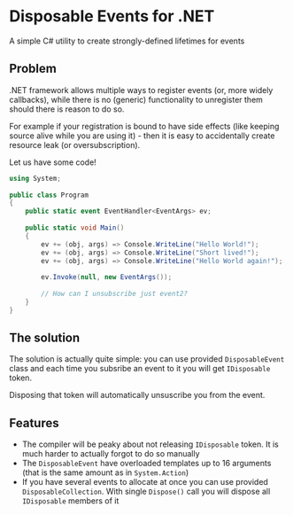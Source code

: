 # Disposable Events for .NET

A simple C# utility to create strongly-defined lifetimes for events

## Problem

.NET framework allows multiple ways to register events (or, more widely callbacks),
while there is no (generic) functionality to unregister them should there is reason to do so.

For example if your registration is bound to have side effects (like keeping source
alive while you are using it) - then it is easy to accidentally create resource leak (or oversubscription).

Let us have some code!

```C#
using System;
					
public class Program
{
	public static event EventHandler<EventArgs> ev;
	
	public static void Main()
	{
		ev += (obj, args) => Console.WriteLine("Hello World!");
		ev += (obj, args) => Console.WriteLine("Short lived!");
		ev += (obj, args) => Console.WriteLine("Hello World again!");
		
		ev.Invoke(null, new EventArgs());
		
		// How can I unsubscribe just event2?
	}
}
```

## The solution

The solution is actually quite simple: you can use provided `DisposableEvent` class
and each time you subsribe an event to it you will get `IDisposable` token.

Disposing that token will automatically unsuscribe you from the event.

## Features

 - The compiler will be peaky about not releasing `IDisposable` token. It is much
   harder to actually forgot to do so manually
 - The `DisposableEvent` have overloaded templates up to 16 arguments
   (that is the same amount as in `System.Action`)
 - If you have several events to allocate at once you can use provided `DisposableCollection`.
   With single `Dispose()` call you will dispose all `IDisposable` members of it



